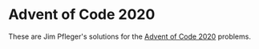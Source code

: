 # Advent of Code 2020

These are Jim Pfleger's solutions for the [Advent of Code 2020](https://adventofcode.com/2020) problems.
